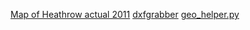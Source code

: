 [Map of Heathrow actual 2011](https://www.gov.uk/government/uploads/system/uploads/attachment_data/file/3945/heathrow-2011-actual-web.pdf)
[dxfgrabber](http://dxfgrabber.readthedocs.org/en/latest/)
[geo_helper.py](http://gagravarr.org/code/geo_helper.py)
